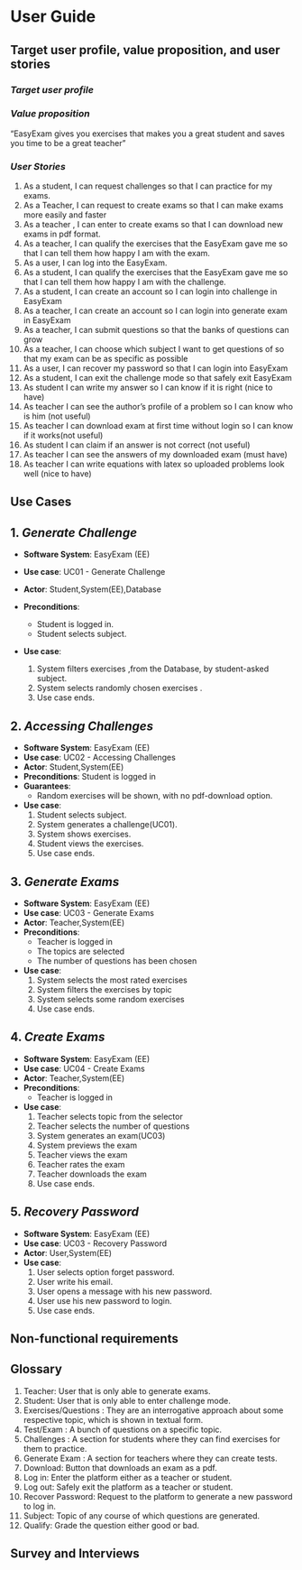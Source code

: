 # **User Guide**

## **Target user profile, value proposition, and user stories**

### ***Target user profile***

### ***Value proposition***

“EasyExam gives you exercises that makes you a great student and saves you time to be a great teacher”

### ***User Stories***

1. As a student, I can request challenges so that I can practice for my exams.
2. As a Teacher, I can request to create exams so that I can make exams more easily and faster
3. As a teacher , I can enter to create exams so that I can download new exams in pdf format. 
4. As a teacher, I can qualify the exercises that the EasyExam gave me so that I can tell them how happy I am with the exam.
5. As a user, I can log into the EasyExam.
6. As a student, I can qualify the exercises that the EasyExam gave me so that I can tell them how happy I am with the challenge.
7. As a student, I can create an account so I can login into challenge in EasyExam
8. As a teacher, I can create an account so I can login into generate exam in EasyExam
9. As a teacher, I can submit questions so that the banks of questions can grow
10. As a teacher, I can choose which subject I want to get questions of so that my exam can be as specific as possible
11. As a user, I can recover my password so that I can login into EasyExam
12. As a student, I can exit the challenge mode so that safely exit EasyExam
13. As student I can write my answer so I can know if it is right (nice to have)
14. As teacher I can see the author’s profile of a problem so I can know who is him (not useful)
15. As teacher I can download exam at first time without login so I can know if it works(not useful)
16. As student I can claim if an answer is not correct (not useful)
17. As teacher I can see the answers of my downloaded exam (must have)
18. As teacher I can write equations with latex so uploaded problems look well (nice to have)

## **Use Cases**

## 1. _Generate Challenge_

* **Software System**: EasyExam (EE)
* **Use case**: UC01 - Generate Challenge
* **Actor**: Student,System(EE),Database
* **Preconditions**: 
    * Student is logged in. 
    * Student selects subject.
    
* **Use case**:
    1. System filters exercises ,from the Database,  by  student-asked subject.
    2. System selects randomly chosen exercises .
    3. Use case ends.


## 2. _Accessing Challenges_
* **Software System**: EasyExam (EE)
* **Use case**: UC02 - Accessing Challenges
* **Actor**: Student,System(EE)
* **Preconditions**: Student is logged in 
* **Guarantees**:
    * Random exercises will be shown, with no pdf-download option.
* **Use case**:
    1. Student selects subject.
    2. System generates a challenge(UC01).
    3. System shows exercises.
    4. Student views the exercises.
    5. Use case ends.

## 3. _Generate Exams_
* **Software System**: EasyExam (EE)
* **Use case**: UC03 - Generate Exams
* **Actor**: Teacher,System(EE)
* **Preconditions**:
   * Teacher is logged in
   * The topics are selected
   * The number of questions has been chosen
* **Use case**:
    1. System selects the most rated exercises
    2. System filters the exercises by topic
    3. System selects some random exercises
    4. Use case ends.
    
## 4. _Create Exams_
* **Software System**: EasyExam (EE)
* **Use case**: UC04 - Create Exams
* **Actor**: Teacher,System(EE)
* **Preconditions**:
   * Teacher is logged in
* **Use case**:
    1. Teacher selects topic from the selector
    2. Teacher selects the number of questions
    3. System generates an exam(UC03)
    4. System previews the exam
    5. Teacher views the exam
    6. Teacher rates the exam
    7. Teacher downloads the exam
    8. Use case ends.

## 5. _Recovery Password_
* **Software System**: EasyExam (EE)
* **Use case**: UC03 - Recovery Password
* **Actor**: User,System(EE) 
* **Use case**:
    1. User selects option forget password.
    2. User write his email.
    3. User opens a message with his new password.
    5. User use his new password to login.
    6. Use case ends.

## **Non-functional requirements**

## **Glossary**
   1. Teacher: User that is only able to generate exams.
   2. Student: User that is only able to enter challenge mode.
   3. Exercises/Questions : They are an interrogative approach about some respective topic, which is shown in textual form.
   4. Test/Exam : A bunch of questions on a specific topic.
   5. Challenges : A section for students where they can find exercises for them to practice.
   6. Generate Exam : A section for teachers where they can create tests.
   7. Download: Button that downloads an exam as a pdf.
   8. Log in: Enter the platform either as a teacher or student.
   9. Log out: Safely exit the platform as a teacher or student.
   10. Recover Password: Request to the platform to generate a new password to log in.
   11. Subject: Topic of any course of which questions are generated.
   12. Qualify: Grade the question either good or bad.


## **Survey and Interviews**
